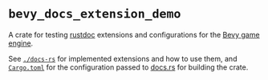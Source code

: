 # `bevy_docs_extension_demo`

A crate for testing [rustdoc] extensions and configurations for the [Bevy game engine].

See [`./docs-rs`](./docs-rs) for implemented extensions and how to use them,
and [`Cargo.toml`](./Cargo.toml) for the configuration passed to [docs.rs] for building the crate.

[rustdoc]: https://doc.rust-lang.org/rustdoc/what-is-rustdoc.html
[docs.rs]: https://docs.rs
[Bevy game engine]: https://bevyengine.org
